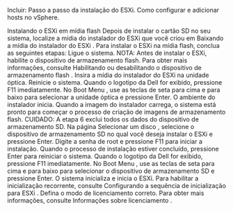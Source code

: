 Incluir:
Passo a passo da instalação do ESXi.
Como configurar e adicionar hosts no vSphere.

Instalando o ESXi em mídia flash
Depois de instalar o cartão SD no seu sistema, localize a mídia do instalador do ESXi que você criou em Baixando a mídia do instalador do ESXi .
Para instalar o ESXi na mídia flash, conclua as seguintes etapas:
Ligue o sistema.
NOTA: Antes de instalar o ESXi, habilite o dispositivo de armazenamento flash. Para obter mais informações, consulte Habilitando ou desabilitando o dispositivo de armazenamento flash .
Insira a mídia do instalador do ESXi na unidade óptica.
Reinicie o sistema.
Quando o logotipo da Dell for exibido, pressione F11 imediatamente.
No Boot Menu , use as teclas de seta para cima e para baixo para selecionar a unidade óptica e pressione Enter. O ambiente do instalador inicia. Quando a imagem do instalador carrega, o sistema está pronto para começar o processo de criação de imagens de armazenamento flash.
CUIDADO: A etapa 6 exclui todos os dados do dispositivo de armazenamento SD.
Na página Selecionar um disco , selecione o dispositivo de armazenamento SD no qual você deseja instalar o ESXi e pressione Enter.
Digite a senha de root e pressione F11 para iniciar a instalação.
Quando o processo de instalação estiver concluído, pressione Enter para reiniciar o sistema.
Quando o logotipo da Dell for exibido, pressione F11 imediatamente.
No Boot Menu , use as teclas de seta para cima e para baixo para selecionar o dispositivo de armazenamento SD e pressione Enter. O sistema inicializa e inicia o ESXi.
Para habilitar a inicialização recorrente, consulte Configurando a sequência de inicialização para ESXi .
Defina o modo de licenciamento correto. Para obter mais informações, consulte Informações sobre licenciamento .
